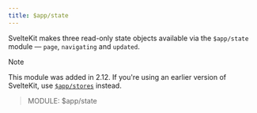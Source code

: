 ```yaml
---
title: $app/state
---
```


SvelteKit makes three read-only state objects available via the `$app/state` module — `page`, `navigating` and `updated`.

> [!NOTE]
> This module was added in 2.12. If you're using an earlier version of SvelteKit, use [`$app/stores`]($app-stores) instead.

> MODULE: $app/state
